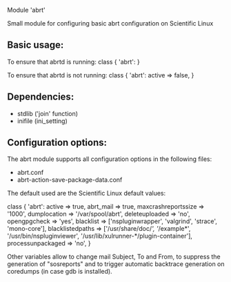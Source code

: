 Module 'abrt'

Small module for configuring basic abrt configuration on Scientific Linux

Basic usage:
-----------

To ensure that abrtd is running:
 class { 'abrt': }

To ensure that abrtd is not running:
 class { 'abrt':
   active => false,
 }


Dependencies:
------------
- stdlib ('join' function)
- inifile (ini_setting)

Configuration options:
---------------------

The abrt module supports all configuration options in the following files:
- abrt.conf
- abrt-action-save-package-data.conf

The default used are the Scientific Linux default values:

  class { 'abrt':
    active => true,
    abrt_mail => true,
    maxcrashreportssize => '1000',
    dumplocation => '/var/spool/abrt',
    deleteuploaded => 'no',
    opengpgcheck => 'yes',
    blacklist => ['nspluginwrapper', 'valgrind', 'strace', 'mono-core'],
    blacklistedpaths => ['/usr/share/doc/*', '*/example*', '/usr/bin/nspluginviewer', '/usr/lib/xulrunner-*/plugin-container'],
    processunpackaged => 'no',
  }

Other variables allow to change mail Subject, To and From, to suppress the generation of "sosreports" and to trigger automatic
backtrace generation on coredumps (in case gdb is installed).

